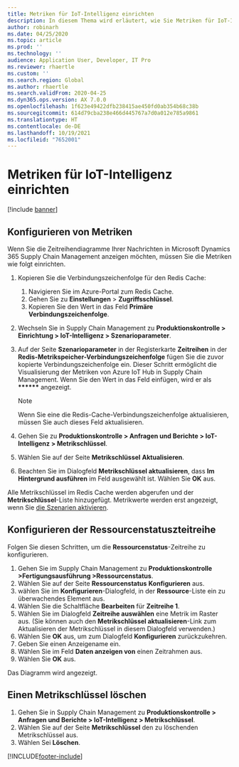 ```yaml
---
title: Metriken für IoT-Intelligenz einrichten
description: In diesem Thema wird erläutert, wie Sie Metriken für IoT-Intelligenz einrichten.
author: robinarh
ms.date: 04/25/2020
ms.topic: article
ms.prod: ''
ms.technology: ''
audience: Application User, Developer, IT Pro
ms.reviewer: rhaertle
ms.custom: ''
ms.search.region: Global
ms.author: rhaertle
ms.search.validFrom: 2020-04-25
ms.dyn365.ops.version: AX 7.0.0
ms.openlocfilehash: 1f623e49422dfb238415ae450fd0ab354b68c38b
ms.sourcegitcommit: 614d79cba238e466d445767a7d0a012e785a9861
ms.translationtype: HT
ms.contentlocale: de-DE
ms.lasthandoff: 10/19/2021
ms.locfileid: "7652001"
---
```

# <a name="set-up-metrics-for-iot-intelligence"></a>Metriken für IoT-Intelligenz einrichten

[!include [banner](../../includes/banner.md)]

## <a name="configure-metrics"></a>Konfigurieren von Metriken

Wenn Sie die Zeitreihendiagramme Ihrer Nachrichten in Microsoft Dynamics 365 Supply Chain Management anzeigen möchten, müssen Sie die Metriken wie folgt einrichten.

1. Kopieren Sie die Verbindungszeichenfolge für den Redis Cache:

    1. Navigieren Sie im Azure-Portal zum Redis Cache.
    2. Gehen Sie zu **Einstellungen** \> **Zugriffsschlüssel**.
    3. Kopieren Sie den Wert in das Feld **Primäre Verbindungszeichenfolge**.

2. Wechseln Sie in Supply Chain Management zu **Produktionskontrolle \> Einrichtung \> IoT-Intelligenz \> Szenarioparameter**.
3. Auf der Seite **Szenarioparameter** in der Registerkarte **Zeitreihen**  in der **Redis-Metrikspeicher-Verbindungszeichenfolge** fügen Sie die zuvor kopierte Verbindungszeichenfolge ein. Dieser Schritt ermöglicht die Visualisierung der Metriken von Azure IoT Hub in Supply Chain Management. Wenn Sie den Wert in das Feld einfügen, wird er als **\*\*\*\*\*\*** angezeigt.

    > [!NOTE]
    > Wenn Sie eine die Redis-Cache-Verbindungszeichenfolge aktualisieren, müssen Sie auch dieses Feld aktualisieren.

4. Gehen Sie zu **Produktionskontrolle \> Anfragen und Berichte \> IoT-Intelligenz \> Metrikschlüssel**.
5. Wählen Sie auf der Seite **Metrikschlüssel** **Aktualisieren**.
6. Beachten Sie im Dialogfeld **Metrikschlüssel aktualisieren**, dass **Im Hintergrund ausführen** im Feld ausgewählt ist. Wählen Sie **OK** aus.

Alle Metrikschlüssel im Redis Cache werden abgerufen und der **Metrikschlüssel**-Liste hinzugefügt. Metrikwerte werden erst angezeigt, wenn Sie [die Szenarien aktivieren](iot-scenario-setup.md).

## <a name="configure-the-resource-status-time-series"></a>Konfigurieren der Ressourcenstatuszteitreihe

Folgen Sie diesen Schritten, um die **Ressourcenstatus**-Zeitreihe zu konfigurieren.

1. Gehen Sie im Supply Chain Management zu **Produktionskontrolle \>Fertigungsausführung \>Ressourcenstatus**.
2. Wählen Sie auf der Seite **Ressourcenstatus** **Konfigurieren** aus.
2. wählen Sie im **Konfigurieren**-Dialogfeld, in der **Ressource**-Liste ein zu überwachendes Element aus.
3. Wählen Sie die Schaltfläche **Bearbeiten** für **Zeitreihe 1**.
4. Wählen Sie im Dialogfeld **Zeitreihe auswählen** eine Metrik im Raster aus. (Sie können auch den **Metrikschlüssel aktualisieren**-Link zum Aktualisieren der Metrikschlüssel in diesem Dialogfeld verwenden.)
5. Wählen Sie **OK** aus, um zum Dialogfeld **Konfigurieren** zurückzukehren.
6. Geben Sie einen Anzeigename ein.
7. Wählen Sie im Feld **Daten anzeigen von** einen Zeitrahmen aus.
8. Wählen Sie **OK** aus.

Das Diagramm wird angezeigt.

## <a name="delete-a-metric-key"></a>Einen Metrikschlüssel löschen

1. Gehen Sie in Supply Chain Management zu **Produktionskontrolle \> Anfragen und Berichte \> IoT-Intelligenz \> Metrikschlüssel**.
2. Wählen Sie auf der Seite **Metrikschlüssel** den zu löschenden Metrikschlüssel aus.
3. Wählen Sei **Löschen**.


[!INCLUDE[footer-include](../../includes/footer-banner.md)]